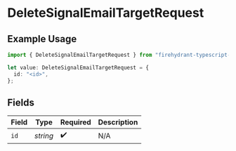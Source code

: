 # DeleteSignalEmailTargetRequest

## Example Usage

```typescript
import { DeleteSignalEmailTargetRequest } from "firehydrant-typescript-sdk/models/operations";

let value: DeleteSignalEmailTargetRequest = {
  id: "<id>",
};
```

## Fields

| Field              | Type               | Required           | Description        |
| ------------------ | ------------------ | ------------------ | ------------------ |
| `id`               | *string*           | :heavy_check_mark: | N/A                |